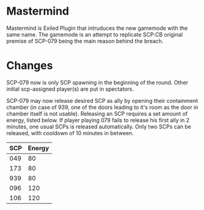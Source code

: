 # Mastermind
Mastermind is Exiled Plugin that intruduces the new gamemode with the same name.
The gamemode is an attempt to replicate SCP:CB original premise of SCP-079 being the main reason behind the breach.

# Changes
SCP-079 now is only SCP spawning in the beginning of the round.
Other initial scp-assigned player(s) are put in spectators.

SCP-079 may now release desired SCP as ally by opening their containment chamber (in case of 939, one of the doors leading to it's room as the door in chamber itself is not usable).
Releasing an SCP requires a set amount of energy, listed below.
If player playing 079 fails to release his first ally in 2 minutes, one usual SCPs is released automatically.
Only two SCPs can be released, with cooldown of 10 minutes in between.

|SCP|Energy|
|-----------|---------|
|049|80|
|173|80|
|939|80|
|096|120|
|106|120|




  
